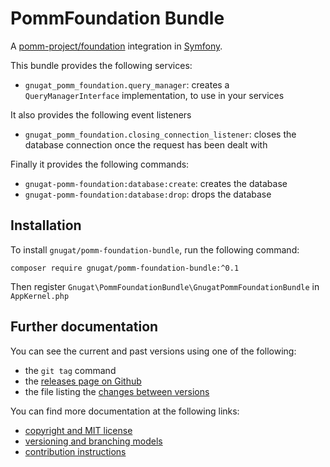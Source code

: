 # PommFoundation Bundle

A [pomm-project/foundation](https://github.com/pomm-project/Foundation) integration in [Symfony](http://symfony.com/).

This bundle provides the following services:

* `gnugat_pomm_foundation.query_manager`: creates a `QueryManagerInterface` implementation, to use in your services

It also provides the following event listeners

* `gnugat_pomm_foundation.closing_connection_listener`: closes the database connection once the request has been dealt with

Finally it provides the following commands:

* `gnugat-pomm-foundation:database:create`: creates the database
* `gnugat-pomm-foundation:database:drop`: drops the database

## Installation

To install `gnugat/pomm-foundation-bundle`, run the following command:

    composer require gnugat/pomm-foundation-bundle:^0.1

Then register `Gnugat\PommFoundationBundle\GnugatPommFoundationBundle` in `AppKernel.php`

## Further documentation

You can see the current and past versions using one of the following:

* the `git tag` command
* the [releases page on Github](https://github.com/gnugat/pomm-foundation-bundle/releases)
* the file listing the [changes between versions](CHANGELOG.md)

You can find more documentation at the following links:

* [copyright and MIT license](LICENSE)
* [versioning and branching models](VERSIONING.md)
* [contribution instructions](CONTRIBUTING.md)
